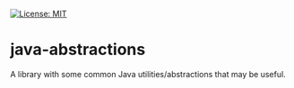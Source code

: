 [![License: MIT](https://img.shields.io/badge/License-MIT-yellow.svg)](https://opensource.org/licenses/MIT)

# java-abstractions
A library with some common Java utilities/abstractions that may be useful.
